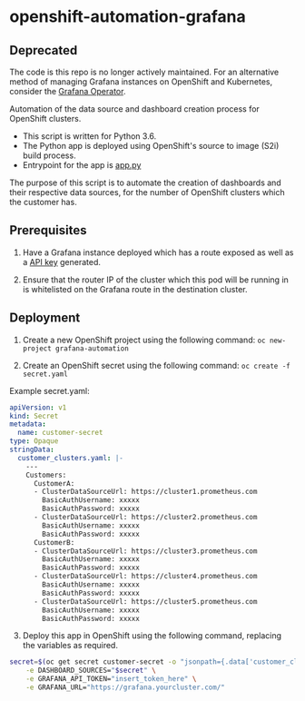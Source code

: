 # openshift-automation-grafana

## Deprecated

The code is this repo is no longer actively maintained. For an alternative method of managing Grafana instances on OpenShift and Kubernetes, consider the [Grafana Operator](https://operatorhub.io/operator/grafana-operator/alpha/grafana-operator.v3.9.0).

Automation of the data source and dashboard creation process for OpenShift clusters.

* This script is written for Python 3.6.
* The Python app is deployed using OpenShift's source to image (S2i) build process.
* Entrypoint for the app is [app.py](app.py)

The purpose of this script is to automate the creation of dashboards and their respective data sources, for the number of OpenShift clusters which the customer has.

## Prerequisites

1. Have a Grafana instance deployed which has a route exposed as well as a [API key](https://grafana.com/docs/grafana/latest/http_api/auth/#create-api-token) generated.

2. Ensure that the router IP of the cluster which this pod will be running in is whitelisted on the Grafana route in the destination cluster.

## Deployment

1. Create a new OpenShift project using the following command: `oc new-project grafana-automation`

2. Create an OpenShift secret using the following command: `oc create -f secret.yaml`

  Example secret.yaml:

```yaml
apiVersion: v1
kind: Secret
metadata:
  name: customer-secret
type: Opaque
stringData:
  customer_clusters.yaml: |-
    ---
    Customers:
      CustomerA:
      - ClusterDataSourceUrl: https://cluster1.prometheus.com
        BasicAuthUsername: xxxxx
        BasicAuthPassword: xxxxx
      - ClusterDataSourceUrl: https://cluster2.prometheus.com
        BasicAuthUsername: xxxxx
        BasicAuthPassword: xxxxx
      CustomerB:
      - ClusterDataSourceUrl: https://cluster3.prometheus.com
        BasicAuthUsername: xxxxx
        BasicAuthPassword: xxxxx
      - ClusterDataSourceUrl: https://cluster4.prometheus.com
        BasicAuthUsername: xxxxx
        BasicAuthPassword: xxxxx
      - ClusterDataSourceUrl: https://cluster5.prometheus.com
        BasicAuthUsername: xxxxx
        BasicAuthPassword: xxxxx
```

3. Deploy this app in OpenShift using the following command, replacing the variables as required.

```bash
secret=$(oc get secret customer-secret -o "jsonpath={.data['customer_clusters\.yaml']}" | base64 --decode) && oc new-app python:3.6~https://github.com/UKCloud/openshift-automation-grafana.git \
    -e DASHBOARD_SOURCES="$secret" \
    -e GRAFANA_API_TOKEN="insert_token_here" \
    -e GRAFANA_URL="https://grafana.yourcluster.com/"
```

